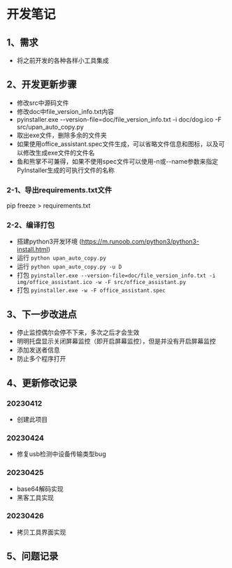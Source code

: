 # 开发笔记

## 1、需求
- 将之前开发的各种各样小工具集成

## 2、开发更新步骤
- 修改src中源码文件
- 修改doc中file_version_info.txt内容
- pyinstaller.exe --version-file=doc/file_version_info.txt -i doc/dog.ico -F src/upan_auto_copy.py
- 取出exe文件，删除多余的文件夹
- 如果使用office_assistant.spec文件生成，可以省略文件信息和图标，以及可以修改生成exe文件的文件名
- 鱼和熊掌不可兼得，如果不使用spec文件可以使用-n或--name参数来指定PyInstaller生成的可执行文件的名称

### 2-1、导出requirements.txt文件
pip freeze > requirements.txt

### 2-2、编译打包
- 搭建python3开发环境 (https://m.runoob.com/python3/python3-install.html)
- 运行 `python upan_auto_copy.py`
- 运行 `python upan_auto_copy.py -u D`
- 打包 `pyinstaller.exe --version-file=doc/file_version_info.txt -i img/office_assistant.ico -w -F src/office_assistant.py`
- 打包 `pyinstaller.exe -w -F office_assistant.spec`

## 3、下一步改进点
- 停止监控偶尔会停不下来，多次之后才会生效
- 明明托盘显示关闭屏幕监控（即开启屏幕监控），但是并没有开启屏幕监控
- 添加发送者信息
- 防止多个程序打开

## 4、更新修改记录

### 20230412
- 创建此项目

### 20230424
- 修复usb检测中设备传输类型bug

### 20230425
- base64解码实现
- 黑客工具实现

### 20230426
- 拷贝工具界面实现

## 5、问题记录

